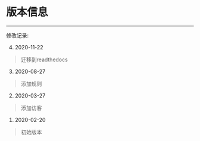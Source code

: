# 版本信息
-------

修改记录:

4. 2020-11-22

>迁移到readthedocs

3. 2020-08-27

>添加规则

2. 2020-03-27

>添加访客

1. 2020-02-20

>初始版本